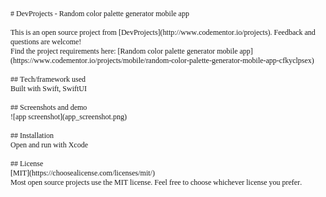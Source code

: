 <!DOCTYPE html PUBLIC "-//W3C//DTD HTML 4.01//EN" "http://www.w3.org/TR/html4/strict.dtd">
<html>
<head>
  <meta http-equiv="Content-Type" content="text/html; charset=utf-8">
  <meta http-equiv="Content-Style-Type" content="text/css">
  <title></title>
  <meta name="Generator" content="Cocoa HTML Writer">
  <meta name="CocoaVersion" content="2113.6">
  <style type="text/css">
    p.p1 {margin: 0.0px 0.0px 0.0px 0.0px; font: 12.0px Times; -webkit-text-stroke: #000000}
    p.p2 {margin: 0.0px 0.0px 0.0px 0.0px; font: 12.0px Times; -webkit-text-stroke: #000000; min-height: 14.0px}
    span.s1 {font-kerning: none}
  </style>
</head>
<body>
<p class="p1"><span class="s1"># DevProjects - Random color palette generator mobile app</span></p>
<p class="p2"><span class="s1"></span><br></p>
<p class="p1"><span class="s1">This is an open source project from [DevProjects](http://www.codementor.io/projects). Feedback and questions are welcome!</span></p>
<p class="p1"><span class="s1">Find the project requirements here: [Random color palette generator mobile app](https://www.codementor.io/projects/mobile/random-color-palette-generator-mobile-app-cfkyclpsex)</span></p>
<p class="p2"><span class="s1"></span><br></p>
<p class="p1"><span class="s1">## Tech/framework used</span></p>
<p class="p1"><span class="s1">Built with Swift, SwiftUI</span></p>
<p class="p2"><span class="s1"></span><br></p>
<p class="p1"><span class="s1">## Screenshots and demo</span></p>
<p class="p1"><span class="s1">![app screenshot](app_screenshot.png)</span></p>
<p class="p2"><span class="s1"></span><br></p>
<p class="p1"><span class="s1">## Installation</span></p>
<p class="p1"><span class="s1">Open and run with Xcode</span></p>
<p class="p2"><span class="s1"></span><br></p>
<p class="p1"><span class="s1">## License</span></p>
<p class="p1"><span class="s1">[MIT](https://choosealicense.com/licenses/mit/)</span></p>
<p class="p1"><span class="s1">Most open source projects use the MIT license. Feel free to choose whichever license you prefer.</span></p>
<p class="p2"><span class="s1"></span><br></p>
</body>
</html>
